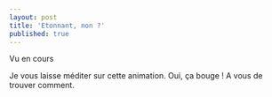 ```yaml
---
layout: post
title: 'Etonnant, non ?'
published: true
---
```


Vu en cours
<script type="math/tex; mode=display">
\sum_{1\leq i,j\leq n}\min(i,j)=\sum_{k=1}^nk^2
</script>

Je vous laisse méditer sur cette animation. Oui, ça bouge ! A vous de trouver comment.

<!-- Peut-être le faire avec Trinket -->

<div id="glowscript" class="glowscript">
<script type="text/javascript" src="/js/jquery-2.1.min.js"></script>
<script type="text/javascript" src="/js/jquery-ui.custom-2.1.min.js"></script>
<script type="text/javascript" src="/js/glow.2.1.min.js"></script>
<script type="text/javascript" src="/js/RSrun.2.1.min.js"></script>
<script type="text/javascript"><!--//--><![CDATA[//><!--
;(function() { var __rt=srequire('streamline/lib/callbacks/runtime').runtime(__filename, false),__func=__rt.__func; function range(start, stop, step) {
  if ((arguments.length <= 1)) {
    stop = (start || 0);
    start = 0; } ;

  step = (arguments[2] || 1);
  var length = Math.max(Math.ceil(stop["-"](start)["/"](step)), 0);
  var idx = 0;
  var range = new Array(length);
  while ((idx < length)) {
    range[idx++] = start;
    start += step; };

  return range;};

function main(wait) { var version, box, sphere, cylinder, pyramid, cone, helix, ellipsoid, ring, arrow, graph, display, vector, _$rapyd$_Temp, _$rapyd$_print, arange, scene, n, j, i, k; var __frame = { name: "main", line: 16 }; return __func(wait, this, arguments, main, 0, __frame, function __$main() {

    version = ["2.1","glowscript",];
    Array.prototype["+"] = function(r) { return this.concat(r); };
    window.__GSlang = "vpython";
    box = vp_box;
    sphere = vp_sphere;
    cylinder = vp_cylinder;
    pyramid = vp_pyramid;
    cone = vp_cone;
    helix = vp_helix;
    ellipsoid = vp_ellipsoid;
    ring = vp_ring;
    arrow = vp_arrow;
    graph = vp_graph;
    display = canvas;
    vector = vec;
    _$rapyd$_Temp = 0;
    _$rapyd$_print = GSprint;
    arange = range;
    scene = canvas();
    "3";
    n = 5;
    "5";
    for (k = 0; (k < n); k++) {
      "6";
      for (i = k; (i < n); i++) {
        "7";
        for (j = k; (j < n); j++) {
          "8";
          box({ color: color.hsv_to_rgb(vector(min(i, j)["/"](n), 1, 1)), pos: vector(i["*"](2)["-"](3["*"](n)), j["*"](2)["-"](n), k["*"](2)), size: vector(1, 1, 1) });
          "9";
          box({ color: color.hsv_to_rgb(vector(k["/"](n), 1, 1)), pos: vector(i["*"](2)["+"](n), j["*"](2)["-"](n), k["*"](2)), size: vector(1, 1, 1) }); }; }; }; ; });};
main;

;$(function(){ window.__context = { glowscript_container: $("#glowscript").removeAttr("id") }; main(__func) })})()
//--><!]]></script>
</div>
